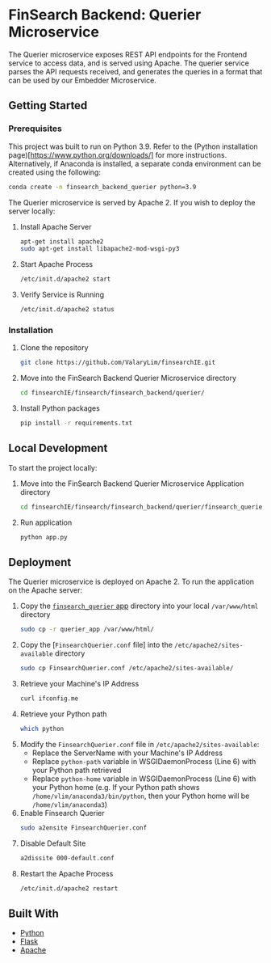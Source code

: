 # FinSearch Backend: Querier Microservice
The Querier microservice exposes REST API endpoints for the Frontend service to access data, and is served using Apache. The querier service parses the API requests received, and generates the queries in a format that can be used by our Embedder Microservice.

## Getting Started
### Prerequisites
This project was built to run on Python 3.9. Refer to the (Python installation page)[https://www.python.org/downloads/] for more instructions. Alternatively, if Anaconda is installed, a separate conda environment can be created using the following:
```bash
conda create -n finsearch_backend_querier python=3.9
```

The Querier microservice is served by Apache 2. If you wish to deploy the server locally:
1. Install Apache Server
    ```sh
    apt-get install apache2
    sudo apt-get install libapache2-mod-wsgi-py3
    ```
2. Start Apache Process
    ```sh
    /etc/init.d/apache2 start
    ```
3. Verify Service is Running
    ```sh
    /etc/init.d/apache2 status
    ```

### Installation
1. Clone the repository
   ```sh
   git clone https://github.com/ValaryLim/finsearchIE.git
   ```
2. Move into the FinSearch Backend Querier Microservice directory
    ```sh
    cd finsearchIE/finsearch/finsearch_backend/querier/
    ```
3. Install Python packages
    ```sh
    pip install -r requirements.txt
    ```

## Local Development
To start the project locally:
1. Move into the FinSearch Backend Querier Microservice Application directory
    ```sh
    cd finsearchIE/finsearch/finsearch_backend/querier/finsearch_querier/
    ```
2. Run application
    ```sh
    python app.py
    ```

## Deployment
The Querier microservice is deployed on Apache 2. To run the application on the Apache server:

1. Copy the [`finsearch_querier` app](finsearch_querier/) directory into your local `/var/www/html` directory
    ```sh
    sudo cp -r querier_app /var/www/html/
    ```
2. Copy the [`FinsearchQuerier.conf` file] into the `/etc/apache2/sites-available` directory
    ```sh
    sudo cp FinsearchQuerier.conf /etc/apache2/sites-available/
    ```
3. Retrieve your Machine's IP Address
    ```sh
    curl ifconfig.me
    ```
4. Retrieve your Python path
    ```sh
    which python
    ```
5. Modify the `FinsearchQuerier.conf` file in  `/etc/apache2/sites-available`:
    - Replace the ServerName with your Machine's IP Address
    - Replace `python-path` variable in WSGIDaemonProcess (Line 6) with your Python path retrieved
    - Replace `python-home` variable in WSGIDaemonProcess (Line 6) with your Python home (e.g. If your Python path shows `/home/vlim/anaconda3/bin/python`, then your Python home will be `/home/vlim/anaconda3`)
6. Enable Finsearch Querier
    ```sh
    sudo a2ensite FinsearchQuerier.conf
    ```
7. Disable Default Site
    ```sh
    a2dissite 000-default.conf
    ```
8. Restart the Apache Process
    ```sh
    /etc/init.d/apache2 restart
    ```

## Built With
* [Python](https://www.python.org/)
* [Flask](https://flask.palletsprojects.com/en/2.1.x/)
* [Apache](https://httpd.apache.org/)